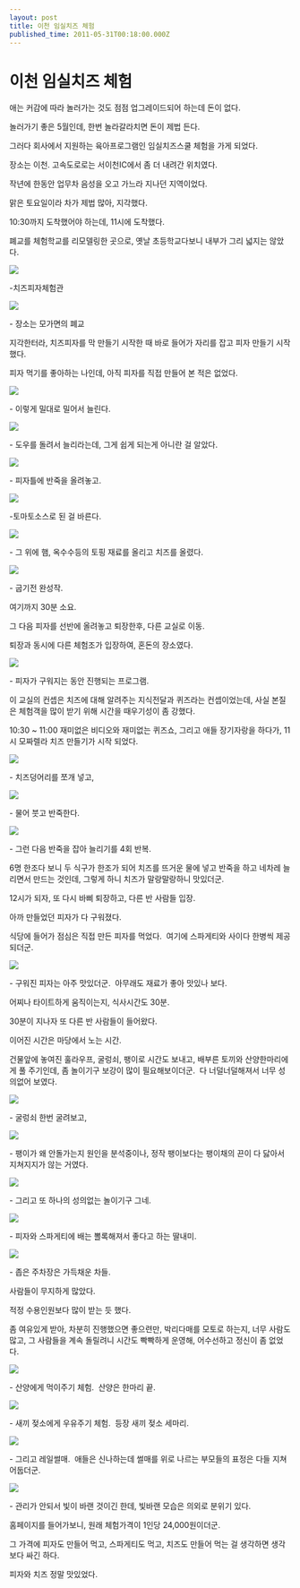 ```yaml
---
layout: post
title: 이천 임실치즈 체험
published_time: 2011-05-31T00:18:00.000Z
---
```


# 이천 임실치즈 체험


애는 커감에 따라 놀러가는 것도 점점 업그레이드되어 하는데 돈이 없다.

놀러가기 좋은 5월인데, 한번 놀라갈라치면 돈이 제법 든다.

그러다 회사에서 지원하는 육아프로그램인 임실치즈스쿨 체험을 가게 되었다.

장소는 이천. 고속도로로는 서이천IC에서 좀 더 내려간 위치였다.

작년에 한동안 업무차 음성을 오고 가느라 지나던 지역이었다.

맑은 토요일이라 차가 제법 많아, 지각했다.

10:30까지 도착했어야 하는데, 11시에 도착했다.

폐교를 체험학교를 리모델링한 곳으로, 옛날 초등학교다보니 내부가 그리 넓지는 않았다.

![](../pds/201105/30/80/a0109780_4de2b0ab86868.jpg)

-치즈피자체험관

![](../pds/201105/30/80/a0109780_4de2b0bc04e36.jpg)

\- 장소는 모가면의 폐교

지각한터라, 치즈피자를 막 만들기 시작한 때 바로 들어가 자리를 잡고 피자 만들기 시작했다.

피자 먹기를 좋아하는 나인데, 아직 피자를 직접 만들어 본 적은 없었다.

![](../pds/201105/30/80/a0109780_4de2b04f7e842.jpg)

\- 이렇게 밀대로 밀어서 늘린다.

![](../pds/201105/30/80/a0109780_4de2b05026e3f.jpg)

\- 도우를 돌려서 늘리라는데, 그게 쉽게 되는게 아니란 걸 알았다.

![](../pds/201105/30/80/a0109780_4de2b050bdca9.jpg)

\- 피자틀에 반죽을 올려놓고.

![](../pds/201105/30/80/a0109780_4de2b050ecfe4.jpg)

-토마토소스로 된 걸 바른다.

![](../pds/201105/30/80/a0109780_4de2b051068be.jpg)

\- 그 위에 햄, 옥수수등의 토핑 재료를 올리고 치즈를 올렸다.

![](../pds/201105/30/80/a0109780_4de2b05310c74.jpg)

\- 굽기전 완성작.

여기까지 30분 소요.

그 다음 피자를 선반에 올려놓고 퇴장한후, 다른 교실로 이동.

퇴장과 동시에 다른 체험조가 입장하여, 혼돈의 장소였다.

![](../pds/201105/30/80/a0109780_4de2b05fecede.jpg)

\- 피자가 구워지는 동안 진행되는 프로그램.

이 교실의 컨셉은 치즈에 대해 알려주는 지식전달과 퀴즈라는 컨셉이었는데, 사실 본질은 체험객을 많이 받기 위해 시간을 때우기성이 좀 강했다.

10:30 ~ 11:00 재미없은 비디오와 재미없는 퀴즈쇼, 그리고 애들 장기자랑을 하다가, 11시 모짜렐라 치즈 만들기가 시작 되었다.

![](../pds/201105/30/80/a0109780_4de2b06087251.jpg)

\- 치즈덩어리를 쪼개 넣고,

![](../pds/201105/30/80/a0109780_4de2b062cd1cc.jpg)

\- 물어 붓고 반죽한다.

![](../pds/201105/30/80/a0109780_4de2b061a7695.jpg)

\- 그런 다음 반죽을 잡아 늘리기를 4회 반복.

6명 한조다 보니 두 식구가 한조가 되어 치즈를 뜨거운 물에 넣고 반죽을 하고 네차레 늘리면서 만드는 것인데, 그렇게 하니 치즈가 말랑말랑하니 맛있더군.

12시가 되자, 또 다시 바삐 퇴장하고, 다른 반 사람들 입장.

아까 만들었던 피자가 다 구워졌다.

식당에 들어가 점심은 직접 만든 피자를 먹었다.  여기에 스파게티와 사이다 한병씩 제공되더군.

![](../pds/201105/30/80/a0109780_4de2b0ab244df.jpg)

\- 구워진 피자는 아주 맛있더군.  아무래도 재료가 좋아 맛있나 보다.

어찌나 타이트하게 움직이는지, 식사시간도 30분.

30분이 지나자 또 다른 반 사람들이 들어왔다.

이어진 시간은 마당에서 노는 시간.

건물앞에 놓여진 훌라우프, 굴렁쇠, 팽이로 시간도 보내고, 배부른 토끼와 산양한마리에게 풀 주기인데, 좀 놀이기구 보강이 많이 필요해보이더군.  다 너덜너덜해져서 너무 성의없어 보였다.

![](../pds/201105/30/80/a0109780_4de2b0aae394d.jpg)

\- 굴렁쇠 한번 굴려보고,

![](../pds/201105/30/80/a0109780_4de2b0ace7ea2.jpg)

\- 팽이가 왜 안돌가는지 원인을 분석중이나, 정작 팽이보다는 팽이채의 끈이 다 닳아서 지쳐지지가 않는 거였다.

![](../pds/201105/30/80/a0109780_4de2b0ae17efa.jpg)

\- 그리고 또 하나의 성의없는 놀이기구 그네.

![](../pds/201105/30/80/a0109780_4de2b0ad372f9.jpg)

\- 피자와 스파게티에 배는 뽈록해져서 좋다고 하는 딸내미.

![](../pds/201105/30/80/a0109780_4de2b0aea9383.jpg)

\- 좁은 주차장은 가득채운 차들.

사람들이 무지하게 많았다.

적정 수용인원보다 많이 받는 듯 했다.

좀 여유있게 받아, 차분히 진행했으면 좋으련만, 박리다매를 모토로 하는지, 너무 사람도 많고, 그 사람들을 계속 돌릴려니 시간도 빡빡하게 운영해, 어수선하고 정신이 좀 없었다.

![](../pds/201105/30/80/a0109780_4de2b0aedc4fe.jpg)

\- 산양에게 먹이주기 체험.  산양은 한마리 끝.

![](../pds/201105/30/80/a0109780_4de2b0ba93c6e.jpg)

\- 새끼 젖소에게 우유주기 체험.  등장 새끼 젖소 세마리.

![](../pds/201105/30/80/a0109780_4de2b0b85e129.jpg)

\- 그리고 레일썰매.  애들은 신나하는데 썰매를 위로 나르는 부모들의 표정은 다들 지쳐 어둡더군.

![](../pds/201105/30/80/a0109780_4de2b0bb74eac.jpg)

\- 관리가 안되서 빛이 바랜 것이긴 한데, 빛바랜 모습은 의외로 분위기 있다.

홈페이지를 들어가보니, 원래 체험가격이 1인당 24,000원이더군.

그 가격에 피자도 만들어 먹고, 스파게티도 먹고, 치즈도 만들어 먹는 걸 생각하면 생각보다 싸긴 하다.

피자와 치즈 정말 맛있었다.

